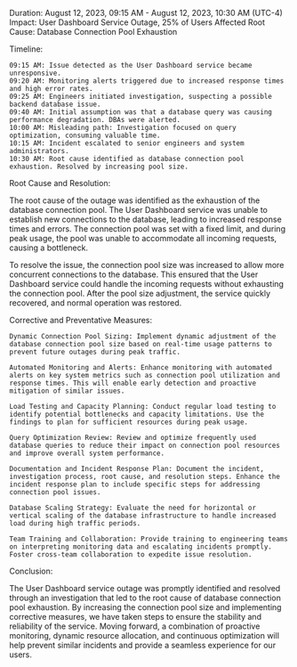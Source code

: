 Duration: August 12, 2023, 09:15 AM - August 12, 2023, 10:30 AM (UTC-4)
Impact: User Dashboard Service Outage, 25% of Users Affected
Root Cause: Database Connection Pool Exhaustion

Timeline:

    09:15 AM: Issue detected as the User Dashboard service became unresponsive.
    09:20 AM: Monitoring alerts triggered due to increased response times and high error rates.
    09:25 AM: Engineers initiated investigation, suspecting a possible backend database issue.
    09:40 AM: Initial assumption was that a database query was causing performance degradation. DBAs were alerted.
    10:00 AM: Misleading path: Investigation focused on query optimization, consuming valuable time.
    10:15 AM: Incident escalated to senior engineers and system administrators.
    10:30 AM: Root cause identified as database connection pool exhaustion. Resolved by increasing pool size.

Root Cause and Resolution:

The root cause of the outage was identified as the exhaustion of the database connection pool. The User Dashboard service was unable to establish new connections to the database, leading to increased response times and errors. The connection pool was set with a fixed limit, and during peak usage, the pool was unable to accommodate all incoming requests, causing a bottleneck.

To resolve the issue, the connection pool size was increased to allow more concurrent connections to the database. This ensured that the User Dashboard service could handle the incoming requests without exhausting the connection pool. After the pool size adjustment, the service quickly recovered, and normal operation was restored.

Corrective and Preventative Measures:

    Dynamic Connection Pool Sizing: Implement dynamic adjustment of the database connection pool size based on real-time usage patterns to prevent future outages during peak traffic.

    Automated Monitoring and Alerts: Enhance monitoring with automated alerts on key system metrics such as connection pool utilization and response times. This will enable early detection and proactive mitigation of similar issues.

    Load Testing and Capacity Planning: Conduct regular load testing to identify potential bottlenecks and capacity limitations. Use the findings to plan for sufficient resources during peak usage.

    Query Optimization Review: Review and optimize frequently used database queries to reduce their impact on connection pool resources and improve overall system performance.

    Documentation and Incident Response Plan: Document the incident, investigation process, root cause, and resolution steps. Enhance the incident response plan to include specific steps for addressing connection pool issues.

    Database Scaling Strategy: Evaluate the need for horizontal or vertical scaling of the database infrastructure to handle increased load during high traffic periods.

    Team Training and Collaboration: Provide training to engineering teams on interpreting monitoring data and escalating incidents promptly. Foster cross-team collaboration to expedite issue resolution.

Conclusion:

The User Dashboard service outage was promptly identified and resolved through an investigation that led to the root cause of database connection pool exhaustion. By increasing the connection pool size and implementing corrective measures, we have taken steps to ensure the stability and reliability of the service. Moving forward, a combination of proactive monitoring, dynamic resource allocation, and continuous optimization will help prevent similar incidents and provide a seamless experience for our users.

